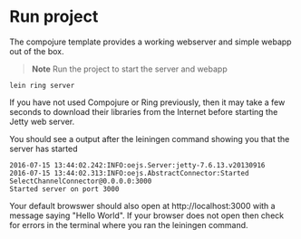 # Run project

The compojure template provides a working webserver and simple webapp out of the box.

> **Note** Run the project to start the server and webapp 

```shell
lein ring server
```

If you have not used Compojure or Ring previously, then it may take a few seconds to download their libraries from the Internet before starting the Jetty web server.

You should see a output after the leiningen command showing you that the server has started

```shell
2016-07-15 13:44:02.242:INFO:oejs.Server:jetty-7.6.13.v20130916
2016-07-15 13:44:02.313:INFO:oejs.AbstractConnector:Started SelectChannelConnector@0.0.0.0:3000
Started server on port 3000
```

Your default browswer should also open at http://localhost:3000 with a message saying "Hello World".  If your browser does not open then check for errors in the terminal where you ran the leiningen command.


